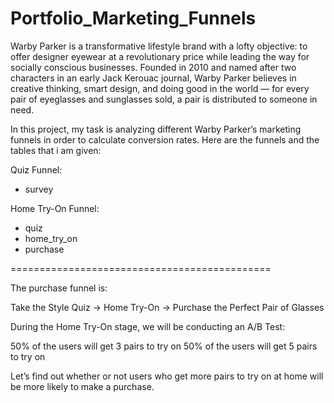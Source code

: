 # Portfolio_Marketing_Funnels


Warby Parker is a transformative lifestyle brand with a lofty objective: to offer designer eyewear at a revolutionary price while leading the way for socially conscious businesses. Founded in 2010 and named after two characters in an early Jack Kerouac journal, Warby Parker believes in creative thinking, smart design, and doing good in the world — for every pair of eyeglasses and sunglasses sold, a pair is distributed to someone in need.

In this project, my task is analyzing different Warby Parker’s marketing funnels in order to calculate conversion rates. Here are the funnels and the tables that i am given:

Quiz Funnel:
+ survey

Home Try-On Funnel:
+ quiz
+ home_try_on
+ purchase

=============================================

The purchase funnel is:

Take the Style Quiz → Home Try-On → Purchase the Perfect Pair of Glasses

During the Home Try-On stage, we will be conducting an A/B Test:

50% of the users will get 3 pairs to try on
50% of the users will get 5 pairs to try on

Let’s find out whether or not users who get more pairs to try on 
at home will be more likely to make a purchase.
